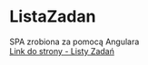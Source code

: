 # ListaZadan
SPA zrobiona za pomocą Angulara  
[Link do strony - Listy Zadań](https://kkasztann.github.io/ListaZadan/)
